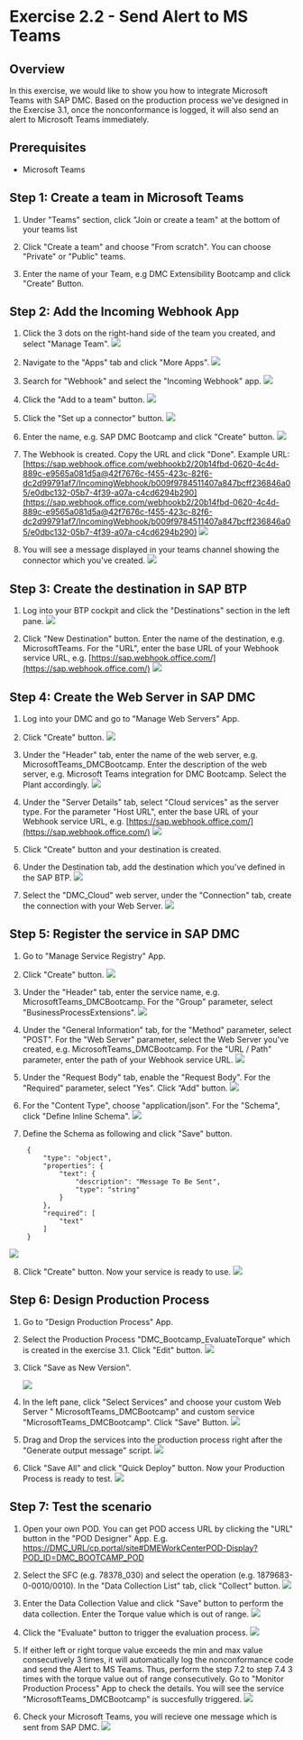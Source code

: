 # Exercise 2.2 - Send Alert to MS Teams

## Overview
In this exercise, we would like to show you how to integrate Microsoft Teams with SAP DMC. Based on the production process we've designed in the Exercise 3.1, once the nonconformance  is logged, it will also send an alert to Microsoft Teams immediately.

## Prerequisites

- Microsoft Teams


## Step 1: Create a team in Microsoft Teams
1. Under "Teams" section, click "Join or create a team" at the bottom of your teams list

2. Click "Create a team" and choose "From scratch". You can choose "Private" or "Public" teams.

3. Enter the name of your Team, e.g DMC Extensibility Bootcamp and click "Create" Button.

## Step 2: Add the Incoming Webhook App

1. Click the 3 dots on the right-hand side of the team you created, and select "Manage Team".
![](assets/Exercise3.2_AddIncomingApp.png)
	
2. Navigate to the "Apps" tab and click "More Apps".
![](assets/Exercise3.2_AddIncomingApp2.png)
	
3.	Search for "Webhook" and select the "Incoming Webhook" app.
![](assets/Exercise3.2_AddIncomingApp3.png)

4. Click the "Add to a team" button.
![](assets/Exercise3.2_AddIncomingApp4.png)

5. Click the "Set up a connector" button.
![](assets/Exercise3.2_AddIncomingApp5.png)

6. Enter the name, e.g. SAP DMC Bootcamp and click "Create" button.
![](assets/Exercise3.2_AddIncomingApp6.png)

7. The Webhook is created. Copy the URL and click "Done". 
Example URL: [https://sap.webhook.office.com/webhookb2/20b14fbd-0620-4c4d-889c-e9565a081d5a@42f7676c-f455-423c-82f6-dc2d99791af7/IncomingWebhook/b009f9784511407a847bcff236846a05/e0dbc132-05b7-4f39-a07a-c4cd6294b290](https://sap.webhook.office.com/webhookb2/20b14fbd-0620-4c4d-889c-e9565a081d5a@42f7676c-f455-423c-82f6-dc2d99791af7/IncomingWebhook/b009f9784511407a847bcff236846a05/e0dbc132-05b7-4f39-a07a-c4cd6294b290)
![](assets/Exercise3.2_AddIncomingApp7.png)

8. You will see a message displayed in your teams channel showing the connector which you've created.
![](assets/Exercise3.2_AddIncomingApp8.png)

## Step 3: Create the destination in SAP BTP

1. Log into your BTP cockpit and click the "Destinations" section in the left pane.
![](assets/Exercise3.2_CreateDestination.png)

2. Click "New Destination" button. Enter the name of the destination, e.g. MicrosoftTeams. For the "URL", enter the base URL of your Webhook service URL, e.g. [https://sap.webhook.office.com/](https://sap.webhook.office.com/)
![](assets/Exercise3.2_CreateDestination2.png)

## Step 4: Create the Web Server in SAP DMC

1. Log into your DMC and go to "Manage Web Servers" App.

2. Click "Create" button. 
![](assets/Exercise3.2_CreateWebServer.png)

3. Under the "Header" tab, enter the name of the web server, e.g. MicrosoftTeams_DMCBootcamp. Enter the description of the web server, e.g. Microsoft Teams integration for DMC Bootcamp. Select the Plant accordingly.
![](assets/Exercise3.2_CreateWebServer2.png)

4. Under the "Server Details" tab, select "Cloud services" as the server type. For the parameter "Host URL", enter the base URL of your Webhook service URL, e.g. [https://sap.webhook.office.com/](https://sap.webhook.office.com/)
![](assets/Exercise3.2_CreateWebServer3.png)

5. Click "Create" button and your destination is created.

6. Under the Destination tab, add the destination which you've defined in the SAP BTP.
![](assets/Exercise3.2_CreateWebServer4.png)

7. Select the "DMC_Cloud" web server, under the "Connection" tab, create the connection with your Web Server.
![](assets/Exercise3.2_CreateWebServer5.png)

## Step 5: Register the service in SAP DMC

1. Go to "Manage Service Registry" App.

2. Click "Create" button.
![](assets/Exercise3.2_RegisterService.png)

3. Under the "Header" tab, enter the service name, e.g. MicrosoftTeams_DMCBootcamp. For the "Group" parameter, select "BusinessProcessExtensions".
![](assets/Exercise3.2_RegisterService2.png)

4. Under the "General Information" tab, for the "Method" parameter, select "POST". For the "Web Server" parameter, select the Web Server you've created, e.g. MicrosoftTeams_DMCBootcamp. For the "URL / Path" parameter, enter the path of your Webhook service URL.
![](assets/Exercise3.2_RegisterService3.png)

5. Under the "Request Body" tab, enable the "Request Body". For the "Required" parameter, select "Yes". Click “Add” button.
![](assets/Exercise3.2_RegisterService4.png)

6.  For the "Content Type", choose "application/json". For the "Schema", click "Define Inline Schema".
![](assets/Exercise3.2_RegisterService5.png)

7. Define the Schema as following and click "Save" button.

		{
		    "type": "object",
		    "properties": {
		        "text": {
		            "description": "Message To Be Sent",
		            "type": "string"
		        }
		    },
		    "required": [
		        "text"
		    ]
		}
![](assets/Exercise3.2_RegisterService6.png)

8. Click "Create" button. Now your service is ready to use.
![](assets/Exercise3.2_RegisterService7.png)

## Step 6: Design Production Process
1. Go to "Design Production Process" App.

2. Select the Production Process "DMC_Bootcamp_EvaluateTorque" which is created in the exercise 3.1. Click "Edit" button.
![](assets/Exercise3.2_DesignProductionProcess.png)

3. Click "Save as New Version".

	![](assets/Exercise3.2_DesignProductionProcess2.png)

4. In the left pane, click "Select Services" and choose your custom Web Server "
MicrosoftTeams_DMCBootcamp" and custom service "MicrosoftTeams_DMCBootcamp". Click "Save" Button.
![](assets/Exercise3.2_DesignProductionProcess3.png)

5. Drag and Drop the services into the production process right after the "Generate output message" script.
![](assets/Exercise3.2_DesignProductionProcess5.png)

6. Click "Save All" and click "Quick Deploy" button. Now your Production Process is ready to test.
![](assets/Exercise3.2_DesignProductionProcess6.png)

## Step 7: Test the scenario
1. Open your own POD. You can get POD access URL by clicking the "URL" button in the "POD Designer" App. E.g. [https://DMC_URL/cp.portal/site#DMEWorkCenterPOD-Display?POD_ID=DMC_BOOTCAMP_POD](https://DMC_URL/cp.portal/site#DMEWorkCenterPOD-Display?POD_ID=DMC_BOOTCAMP_POD)

2. Select the SFC (e.g. 78378_030) and select the operation (e.g. 1879683-0-0010/0010). In the "Data Collection List" tab, click "Collect" button.
	![](assets/Exercise3.1_TestScenario.png)
	
3. Enter the Data Collection Value and click "Save" button to perform the data collection. Enter the Torque value which is out of range.
	![](assets/Exercise3.1_TestScenario2.png)
	
4. Click the "Evaluate" button to trigger the evaluation process. 
	![](assets/Exercise3.1_TestScenario3.png)
	
5. If either left or right torque value exceeds the min and max value consecutively 3 times, it will automatically log the nonconformance code and send the Alert to MS Teams. Thus, perform the step 7.2 to step 7.4 3 times with the torque value out of range consecutively. Go to "Monitor Production Process" App to check the details. You will see the service "MicrosoftTeams_DMCBootcamp" is succesfully triggered.
	![](assets/Exercise3.2_TestScenario.png)
	
6. Check your Microsoft Teams, you will recieve one message which is sent from SAP DMC.
	![](assets/Exercise3.2_TestScenario2.png)
	